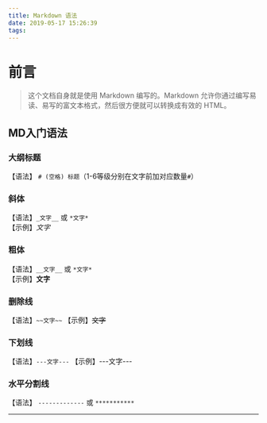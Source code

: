 ```yaml
---
title: Markdown 语法
date: 2019-05-17 15:26:39
tags:
---
```


# 前言

> 这个文档自身就是使用 Markdown 编写的。Markdown 允许你通过编写易读、易写的富文本格式，然后很方便就可以转换成有效的 HTML。

## MD入门语法

### 大纲标题   
【语法】 `# (空格) 标题`（1-6等级分别在文字前加对应数量`#`） 

### 斜体
【语法】`_文字__` 或 `*文字*`  
【示例】_文字_

### 粗体
【语法】`__文字__` 或 `*文字*`  
【示例】__文字__

### 删除线
【语法】`~~文字~~` 
【示例】~~文字~~

### 下划线
【语法】`---文字---` 
【示例】---文字---

### 水平分割线

【语法】 `-------------` 或 `***********`  
 
------------